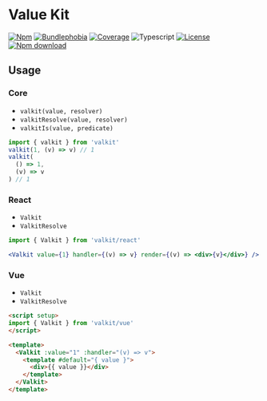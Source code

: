 # Value Kit

[![Npm](https://badgen.net/npm/v/valkit)](https://www.npmjs.com/package/valkit)
[![Bundlephobia](https://badgen.net/bundlephobia/minzip/valkit)](https://bundlephobia.com/result?p=valkit)
[![Coverage](https://img.shields.io/codecov/c/github/lbb00/valkit.svg)](https://codecov.io/gh/lbb00/valkit)
![Typescript](https://img.shields.io/badge/TS-Typescript-blue)
[![License](https://img.shields.io/github/license/lbb00/valkit.svg)](https://github.com/lbb00/valkit/blob/master/LICENSE)
[![Npm download](https://img.shields.io/npm/dw/valkit.svg)](https://www.npmjs.com/package/valkit)

## Usage

### Core

- `valkit(value, resolver)`
- `valkitResolve(value, resolver)`
- `valkitIs(value, predicate)`

```ts
import { valkit } from 'valkit'
valkit(1, (v) => v) // 1
valkit(
  () => 1,
  (v) => v
) // 1
```

### React

- `Valkit`
- `ValkitResolve`

```jsx
import { Valkit } from 'valkit/react'

<Valkit value={1} handler={(v) => v} render={(v) => <div>{v}</div>} />
```

### Vue

- `Valkit`
- `ValkitResolve`

```html
<script setup>
import { Valkit } from 'valkit/vue'
</script>

<template>
  <Valkit :value="1" :handler="(v) => v">
    <template #default="{ value }">
      <div>{{ value }}</div>
    </template>
  </Valkit>
</template>
```
